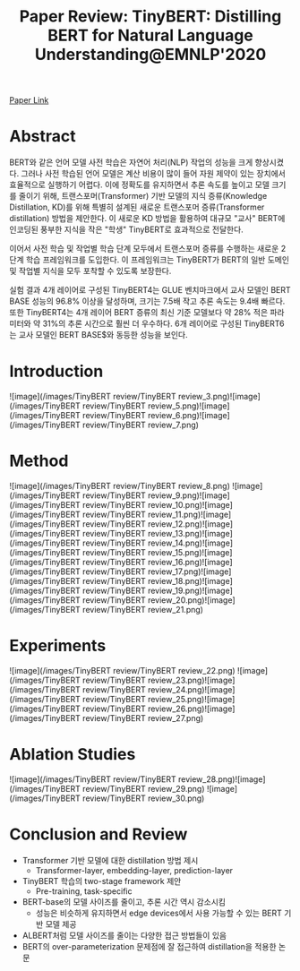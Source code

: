 ﻿---
layout: post
title: "8. Paper Review: TinyBERT: Distilling BERT for Natural Language Understanding@EMNLP'2020"
# date: 2016-06-19 10:00:00 +0900
categories: review
# tags: [LSTM, Anomaly Detection, ICML, Deep Learning]
---
[Paper Link](https://aclanthology.org/2020.findings-emnlp.372.pdf)

# Abstract
BERT와 같은 언어 모델 사전 학습은 자연어 처리(NLP) 작업의 성능을 크게 향상시켰다. 그러나 사전 학습된 언어 모델은 계산 비용이 많이 들어 자원 제약이 있는 장치에서 효율적으로 실행하기 어렵다. 이에 정확도를 유지하면서 추론 속도를 높이고 모델 크기를 줄이기 위해, 트랜스포머(Transformer) 기반 모델의 지식 증류(Knowledge Distillation, KD)를 위해 특별히 설계된 새로운 트랜스포머 증류(Transformer distillation) 방법을 제안한다. 이 새로운 KD 방법을 활용하여 대규모 "교사" BERT에 인코딩된 풍부한 지식을 작은 "학생" TinyBERT로 효과적으로 전달한다.

이어서 사전 학습 및 작업별 학습 단계 모두에서 트랜스포머 증류를 수행하는 새로운 2단계 학습 프레임워크를 도입한다. 이 프레임워크는 TinyBERT가 BERT의 일반 도메인 및 작업별 지식을 모두 포착할 수 있도록 보장한다.

실험 결과 4개 레이어로 구성된 TinyBERT4는 GLUE 벤치마크에서 교사 모델인 BERT BASE 성능의 96.8% 이상을 달성하며, 크기는 7.5배 작고 추론 속도는 9.4배 빠르다. 또한 TinyBERT4는 4개 레이어 BERT 증류의 최신 기준 모델보다 약 28% 적은 파라미터와 약 31%의 추론 시간으로 훨씬 더 우수하다. 6개 레이어로 구성된 TinyBERT6는 교사 모델인 BERT BASE$와 동등한 성능을 보인다.

# Introduction
![image](/images/TinyBERT review/TinyBERT review_3.png)![image](/images/TinyBERT review/TinyBERT review_5.png)![image](/images/TinyBERT review/TinyBERT review_6.png)![image](/images/TinyBERT review/TinyBERT review_7.png)

# Method
![image](/images/TinyBERT review/TinyBERT review_8.png)
![image](/images/TinyBERT review/TinyBERT review_9.png)![image](/images/TinyBERT review/TinyBERT review_10.png)![image](/images/TinyBERT review/TinyBERT review_11.png)![image](/images/TinyBERT review/TinyBERT review_12.png)![image](/images/TinyBERT review/TinyBERT review_13.png)![image](/images/TinyBERT review/TinyBERT review_14.png)![image](/images/TinyBERT review/TinyBERT review_15.png)![image](/images/TinyBERT review/TinyBERT review_16.png)![image](/images/TinyBERT review/TinyBERT review_17.png)![image](/images/TinyBERT review/TinyBERT review_18.png)![image](/images/TinyBERT review/TinyBERT review_19.png)![image](/images/TinyBERT review/TinyBERT review_20.png)![image](/images/TinyBERT review/TinyBERT review_21.png)

# Experiments
![image](/images/TinyBERT review/TinyBERT review_22.png)
![image](/images/TinyBERT review/TinyBERT review_23.png)![image](/images/TinyBERT review/TinyBERT review_24.png)![image](/images/TinyBERT review/TinyBERT review_25.png)![image](/images/TinyBERT review/TinyBERT review_26.png)![image](/images/TinyBERT review/TinyBERT review_27.png)

# Ablation Studies
![image](/images/TinyBERT review/TinyBERT review_28.png)![image](/images/TinyBERT review/TinyBERT review_29.png)
![image](/images/TinyBERT review/TinyBERT review_30.png)

# Conclusion and Review
* Transformer 기반 모델에 대한 distillation 방법 제시
    * Transformer-layer, embedding-layer, prediction-layer
* TinyBERT 학습의 two-stage framework 제안
    * Pre-training, task-specific
* BERT-base의 모델 사이즈를 줄이고, 추론 시간 역시 감소시킴
    * 성능은 비슷하게 유지하면서 edge devices에서 사용 가능할 수 있는 BERT 기반 모델 제공
* ALBERT처럼 모델 사이즈를 줄이는 다양한 접근 방법들이 있음
* BERT의 over-parameterization 문제점에 잘 접근하여 distillation을 적용한 논문